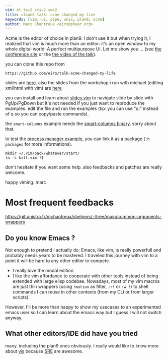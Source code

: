 ```yaml
---
vim: et ts=2 sts=2 sw=2
title: slcon6 talk: acme changed my live
keywords: [vim, ui, pipe, unix, plan9, acme]
author: Marc Chantreux <eiro@phear.org>
---
```


Acme is the editor of choice in plan9. I don't use it but when
trying it, I realized that vim is much more than an editor: it's an
open window to my whole digital world: A perfect multipurpose UI.
Let me show you ...
(see [the conference site](http://suckless.org/conferences/2019)
or the [the video of the talk](https://dl.suckless.org/slcon/2019/slcon-2019-03-marc_chantreux-acme_changed_my_life.webm)).

you can clone this repo from

    https://github.com/eiro/talk-acme-changed-my-life

slides are [here](my.slides). also the slides from the workshop i run with michael (editing xml/html with vim) are [here](xml.slides)

you can install and learn about
[slides.vim](https://github.com/eiro/slides.vim) to navigate
slide by slide with PgUp/PgDown but it's not needed if you just want to
reproduce the examples. edit the file and run the examples
(tip: you can use "q:" instead of q so you can copy/paste commands).

the `smart-columns` example needs the [smart-columns binary](https://github.com/eiro/p6-scripts/blob/master/haskell/smart-columns.hs). sorry about that.

to test the [process manager example](kill.vim), you can link it as a package
(`:h packages` for more informations).

    mkdir ~/.vim/pack/whatever/start/
    ln -s kill.vim !$

don't hesitate if you want some help. also feedbacks and patches are really
welcome.

happy viming.
marc

# Most frequent feedbacks

https://git.unistra.fr/mchantreux/shelpers/-/tree/main/common-arguments-wrappers

## Do you know Emacs ?

Not enough to pretend I actually do: Emacs, like vim, is really powerfull
and probably needs years to be mastered. I traveled this journey with vim
to a point it will be hard to any other editor to compete.

* I really love the modal edition
* I like the vim affordance to cooperate with other tools instead of
  being extended with large elisp codebae. Nowadays, most of my vim macros are
  just thin wrappers  (using `!motion` as filter, `:r!` or `:w !`) to shell commands
  I can reuse in other contexts (from my CLI or from larger scripts).

However, I'll be more than happy to show my usecases to an experimented emacs user
so I can learn about the emacs way but I guess I will not switch anyway.

## What other editors/IDE did have you tried

many. including the plan9 ones obviously. I really would like to know more about
[vis] because [SRE] are awesome.

[vis]: https://github.com/martanne/vis
[SRE]: http://doc.cat-v.org/bell_labs/structural_regexps/
